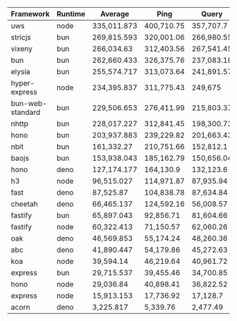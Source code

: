 
|  Framework       | Runtime | Average | Ping       | Query      | Body       |
| ---------------- | ------- | ------- | ---------- | ---------- | ---------- |
| uws | node | 335,011.873 | 400,710.75 | 357,707.7 | 246,617.17 |
| stricjs | bun | 269,815.593 | 320,001.06 | 266,980.55 | 222,465.17 |
| vixeny | bun | 266,034.63 | 312,403.56 | 267,541.45 | 218,158.88 |
| bun | bun | 262,660.433 | 326,375.76 | 237,083.18 | 224,522.36 |
| elysia | bun | 255,574.717 | 313,073.64 | 241,891.57 | 211,758.94 |
| hyper-express | node | 234,395.837 | 311,775.43 | 249,675 | 141,737.08 |
| bun-web-standard | bun | 229,506.653 | 276,411.99 | 215,803.37 | 196,304.6 |
| nhttp | bun | 228,017.227 | 312,841.45 | 198,300.73 | 172,909.5 |
| hono | bun | 203,937.883 | 239,229.82 | 201,663.43 | 170,920.4 |
| nbit | bun | 161,332.27 | 210,751.66 | 152,812.1 | 120,433.05 |
| baojs | bun | 153,938.043 | 185,162.79 | 150,656.04 | 125,995.3 |
| hono | deno | 127,174.177 | 164,130.9 | 132,123.6 | 85,268.03 |
| h3 | node | 96,515.027 | 114,971.87 | 87,935.94 | 86,637.27 |
| fast | deno | 87,525.87 | 104,838.78 | 87,634.84 | 70,103.99 |
| cheetah | deno | 66,465.137 | 124,592.16 | 56,008.57 | 18,794.68 |
| fastify | bun | 65,897.043 | 92,856.71 | 81,604.66 | 23,229.76 |
| fastify | node | 60,322.413 | 71,150.57 | 62,060.26 | 47,756.41 |
| oak | deno | 46,569.853 | 55,174.24 | 48,260.36 | 36,274.96 |
| abc | deno | 41,890.447 | 54,179.86 | 45,272.63 | 26,218.85 |
| koa | node | 39,594.14 | 46,219.64 | 40,961.72 | 31,601.06 |
| express | bun | 29,715.537 | 39,455.46 | 34,700.85 | 14,990.3 |
| hono | node | 29,036.84 | 40,898.41 | 36,822.52 | 9,389.59 |
| express | node | 15,913.153 | 17,736.92 | 17,128.7 | 12,873.84 |
| acorn | deno | 3,225.817 | 5,339.76 | 2,477.49 | 1,860.2 |